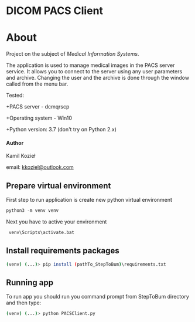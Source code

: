 DICOM PACS Client
=========
# About
Project on the subject of _Medical Information Systems_. 


The application is used to manage medical images in the PACS server service.
 It allows you to connect to the server using any user parameters and archive. 
Changing the user and the archive is done through the window called from the menu bar.

Tested: 

+PACS server - dcmqrscp 

+Operating system - Win10

+Python version: 3.7 (don't try on Python 2.x)

#### Author 
Kamil Kozieł

email: kkoziel@outlook.com

## Prepare virtual environment

First step to run application is create new python virtual environment

``` python
python3 -m venv venv
```
Next you have to active your environment
``` bash
 venv\Scripts\activate.bat
``` 
## Install requirements packages
``` bash
(venv) (...)> pip install (pathTo_StepToBum)\requirements.txt
```

## Running app
To run app you should run you command prompt from StepToBum directory and then type:
``` bash
(venv) (...)> python PACSClient.py
```
